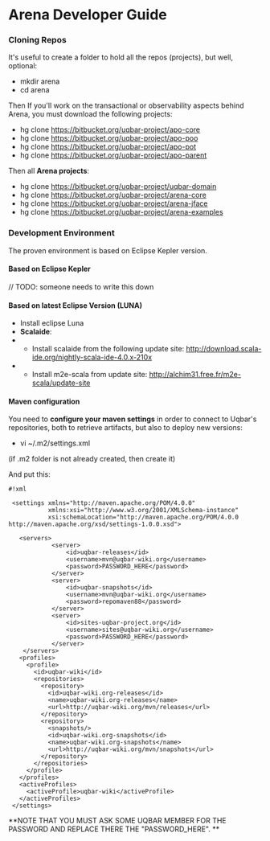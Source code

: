 # Arena Developer Guide #


### Cloning Repos ###

It's useful to create a folder to hold all the repos (projects), but well, optional:

* mkdir arena
* cd arena

Then If you'll work on the transactional or observability aspects behind Arena, you must download the following projects:

* hg clone https://bitbucket.org/uqbar-project/apo-core
* hg clone https://bitbucket.org/uqbar-project/apo-poo
* hg clone https://bitbucket.org/uqbar-project/apo-pot
* hg clone https://bitbucket.org/uqbar-project/apo-parent

Then all **Arena projects**:

* hg clone https://bitbucket.org/uqbar-project/uqbar-domain
* hg clone https://bitbucket.org/uqbar-project/arena-core
* hg clone https://bitbucket.org/uqbar-project/arena-jface
* hg clone https://bitbucket.org/uqbar-project/arena-examples


### Development Environment ###

The proven environment is based on Eclipse Kepler version.

#### Based on Eclipse Kepler ####

// TODO: someone needs to write this down

#### Based on latest Eclipse Version (LUNA) #####

* Install eclipse Luna
* **Scalaide**:
* + Install scalaide from the following update site: http://download.scala-ide.org/nightly-scala-ide-4.0.x-210x
* + Install m2e-scala from update site: http://alchim31.free.fr/m2e-scala/update-site

#### Maven configuration ####

You need to **configure your maven settings** in order to connect to Uqbar's repositories, both to retrieve artifacts, but also to deploy new versions:

* vi ~/.m2/settings.xml

(if .m2 folder is not already created, then create it)

And put this:


```
#!xml

 <settings xmlns="http://maven.apache.org/POM/4.0.0"  
           xmlns:xsi="http://www.w3.org/2001/XMLSchema-instance"
           xsi:schemaLocation="http://maven.apache.org/POM/4.0.0 http://maven.apache.org/xsd/settings-1.0.0.xsd">

   <servers>
            <server>
                <id>uqbar-releases</id>
                <username>mvn@uqbar-wiki.org</username>
                <password>PASSWORD_HERE</password>
            </server>
            <server>
                <id>uqbar-snapshots</id>
                <username>mvn@uqbar-wiki.org</username>
                <password>repomaven88</password>
            </server>
            <server>
                <id>sites-uqbar-project.org</id>
                <username>sites@uqbar-wiki.org</username>
                <password>PASSWORD_HERE</password>
            </server>
    </servers>
   <profiles>
     <profile>
       <id>uqbar-wiki</id>
       <repositories>
         <repository>
           <id>uqbar-wiki.org-releases</id>
           <name>uqbar-wiki.org-releases</name>
           <url>http://uqbar-wiki.org/mvn/releases</url>
         </repository>
         <repository>
           <snapshots/>
           <id>uqbar-wiki.org-snapshots</id>
           <name>uqbar-wiki.org-snapshots</name>
           <url>http://uqbar-wiki.org/mvn/snapshots</url>
         </repository>
       </repositories>
     </profile>
   </profiles>
   <activeProfiles>
     <activeProfile>uqbar-wiki</activeProfile>
   </activeProfiles>
 </settings>
```

**NOTE THAT YOU MUST ASK SOME UQBAR MEMBER FOR THE PASSWORD AND REPLACE THERE THE "PASSWORD_HERE".
**